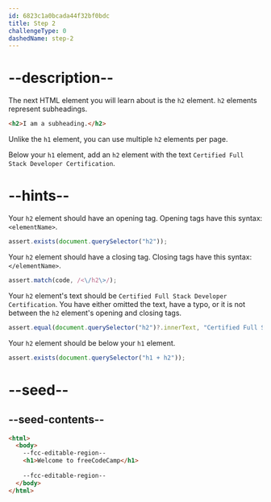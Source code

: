 ```yaml
---
id: 6823c1a0bcada44f32bf0bdc
title: Step 2
challengeType: 0
dashedName: step-2
---
```


# --description--

The next HTML element you will learn about is the `h2` element. `h2` elements represent subheadings. 

```html
<h2>I am a subheading.</h2>
```

Unlike the `h1` element, you can use multiple `h2` elements per page. 

Below your `h1` element, add an `h2` element with the text `Certified Full Stack Developer Certification`.

# --hints--

Your `h2` element should have an opening tag. Opening tags have this syntax: `<elementName>`.

```js
assert.exists(document.querySelector("h2"));
```

Your `h2` element should have a closing tag. Closing tags have this syntax: `</elementName>`.

```js
assert.match(code, /<\/h2\>/);
```

Your `h2` element's text should be `Certified Full Stack Developer Certification`. You have either omitted the text, have a typo, or it is not between the `h2` element's opening and closing tags.

```js
assert.equal(document.querySelector("h2")?.innerText, "Certified Full Stack Developer Certification");
```

Your `h2` element should be below your `h1` element. 

```js
assert.exists(document.querySelector("h1 + h2"));
```

# --seed--

## --seed-contents--

```html
<html>
  <body>
    --fcc-editable-region--
    <h1>Welcome to freeCodeCamp</h1>
    
    --fcc-editable-region--
  </body>
</html>  
```
